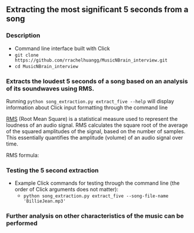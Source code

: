 ## Extracting the most significant 5 seconds from a song

### Description

- Command line interface built with Click
- `git clone https://github.com/rrachelhuangg/MusicNBrain_interview.git`
- `cd MusicNBrain_interview`

### Extracts the loudest 5 seconds of a song based on an analysis of its soundwaves using RMS. 

Running `python song_extraction.py extract_five --help` will display information about Click input formatting through the command line

[RMS](https://www.larsondavis.com/learn/sound-vibe-basics/sound-measurement-terminology) (Root Mean Square) is a statistical measure used to represent the loudness of an audio signal. RMS calculates the square root of the average
of the squared amplitudes of the signal, based on the number of samples. This essentially quantifies the amplitude (volume) of an audio signal over time.

RMS formula: 

### Testing the 5 second extraction
- Example Click commands for testing through the command line (the order of Click arguments does not matter):
  - `python song_extraction.py extract_five --song-file-name 'BillieJean.mp3'`
  
### Further analysis on other characteristics of the music can be performed
